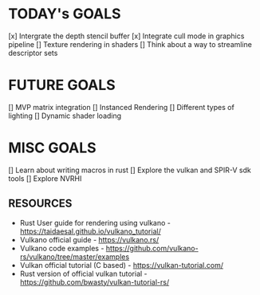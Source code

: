 
# TODAY's GOALS
[x] Intergrate the depth stencil buffer
[x] Integrate cull mode in graphics pipeline
[] Texture rendering in shaders
[] Think about a way to streamline descriptor sets


# FUTURE GOALS
[] MVP matrix integration
[] Instanced Rendering
[] Different types of lighting
[] Dynamic shader loading




# MISC GOALS
[] Learn about writing macros in rust
[] Explore the vulkan and SPIR-V sdk tools
[] Explore NVRHI




## RESOURCES
- Rust User guide for rendering using vulkano - https://taidaesal.github.io/vulkano_tutorial/
- Vulkano official guide - https://vulkano.rs/
- Vulkano code examples - https://github.com/vulkano-rs/vulkano/tree/master/examples 
- Vulkan official tutorial (C based) - https://vulkan-tutorial.com/
- Rust version of official vulkan tutorial - https://github.com/bwasty/vulkan-tutorial-rs/